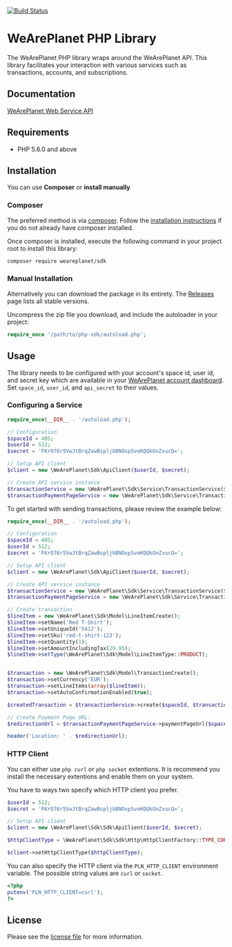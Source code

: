 [![Build Status](https://travis-ci.org/weareplanet/php-sdk.svg?branch=master)](https://travis-ci.org/weareplanet/php-sdk)

# WeArePlanet PHP Library

The WeArePlanet PHP library wraps around the WeArePlanet API. This library facilitates your interaction with various services such as transactions, accounts, and subscriptions.


## Documentation

[WeArePlanet Web Service API](https://paymentshub.weareplanet.com/doc/api/web-service)

## Requirements

- PHP 5.6.0 and above

## Installation

You can use **Composer** or **install manually**

### Composer

The preferred method is via [composer](https://getcomposer.org). Follow the
[installation instructions](https://getcomposer.org/doc/00-intro.md) if you do not already have
composer installed.

Once composer is installed, execute the following command in your project root to install this library:

```sh
composer require weareplanet/sdk
```

### Manual Installation

Alternatively you can download the package in its entirety. The [Releases](../../releases) page lists all stable versions.

Uncompress the zip file you download, and include the autoloader in your project:

```php
require_once '/path/to/php-sdk/autoload.php';
```

## Usage
The library needs to be configured with your account's space id, user id, and secret key which are available in your [WeArePlanet
account dashboard](https://paymentshub.weareplanet.com/account/select). Set `space_id`, `user_id`, and `api_secret` to their values.

### Configuring a Service

```php
require_once(__DIR__ . '/autoload.php');

// Configuration
$spaceId = 405;
$userId = 512;
$secret = 'FKrO76r5VwJtBrqZawBspljbBNOxp5veKQQkOnZxucQ=';

// Setup API client
$client = new \WeArePlanet\Sdk\ApiClient($userId, $secret);

// Create API service instance
$transactionService = new \WeArePlanet\Sdk\Service\TransactionService($client);
$transactionPaymentPageService = new \WeArePlanet\Sdk\Service\TransactionPaymentPageService($client);

```

To get started with sending transactions, please review the example below:

```php
require_once(__DIR__ . '/autoload.php');

// Configuration
$spaceId = 405;
$userId = 512;
$secret = 'FKrO76r5VwJtBrqZawBspljbBNOxp5veKQQkOnZxucQ=';

// Setup API client
$client = new \WeArePlanet\Sdk\ApiClient($userId, $secret);

// Create API service instance
$transactionService = new \WeArePlanet\Sdk\Service\TransactionService($client);
$transactionPaymentPageService = new \WeArePlanet\Sdk\Service\TransactionPaymentPageService($client);

// Create transaction
$lineItem = new \WeArePlanet\Sdk\Model\LineItemCreate();
$lineItem->setName('Red T-Shirt');
$lineItem->setUniqueId('5412');
$lineItem->setSku('red-t-shirt-123');
$lineItem->setQuantity(1);
$lineItem->setAmountIncludingTax(29.95);
$lineItem->setType(\WeArePlanet\Sdk\Model\LineItemType::PRODUCT);


$transaction = new \WeArePlanet\Sdk\Model\TransactionCreate();
$transaction->setCurrency('EUR');
$transaction->setLineItems(array($lineItem));
$transaction->setAutoConfirmationEnabled(true);

$createdTransaction = $transactionService->create($spaceId, $transaction);

// Create Payment Page URL:
$redirectionUrl = $transactionPaymentPageService->paymentPageUrl($spaceId, $createdTransaction->getId());

header('Location: ' . $redirectionUrl);

```
### HTTP Client
You can either use `php curl` or `php socket` extentions. It is recommend you install the necessary extentions and enable them on your system.

You have to ways two specify which HTTP client you prefer.

```php
$userId = 512;
$secret = 'FKrO76r5VwJtBrqZawBspljbBNOxp5veKQQkOnZxucQ=';

// Setup API client
$client = new \WeArePlanet\Sdk\Sdk\ApiClient($userId, $secret);

$httpClientType = \WeArePlanet\Sdk\Sdk\Http\HttpClientFactory::TYPE_CURL; // or \WeArePlanet\Sdk\Sdk\Http\HttpClientFactory::TYPE_SOCKET

$client->setHttpClientType($httpClientType);
```

You can also specify the HTTP client via the `PLN_HTTP_CLIENT` environment variable. The possible string values are `curl` or `socket`.


```php
<?php
putenv('PLN_HTTP_CLIENT=curl');
?>
```

## License

Please see the [license file](https://github.com/weareplanet/php-sdk/blob/master/LICENSE) for more information.

